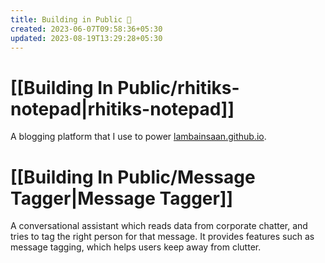 ```yaml
---
title: Building in Public 📢
created: 2023-06-07T09:58:36+05:30
updated: 2023-08-19T13:29:28+05:30
---
```


# [[Building In Public/rhitiks-notepad|rhitiks-notepad]]

A blogging platform that I use to power [lambainsaan.github.io](https://lambainsaan.github.io).


# [[Building In Public/Message Tagger|Message Tagger]]

A conversational assistant which reads data from corporate chatter, and tries to tag the right person for that message. It provides features such as message tagging, which helps users keep away from clutter.